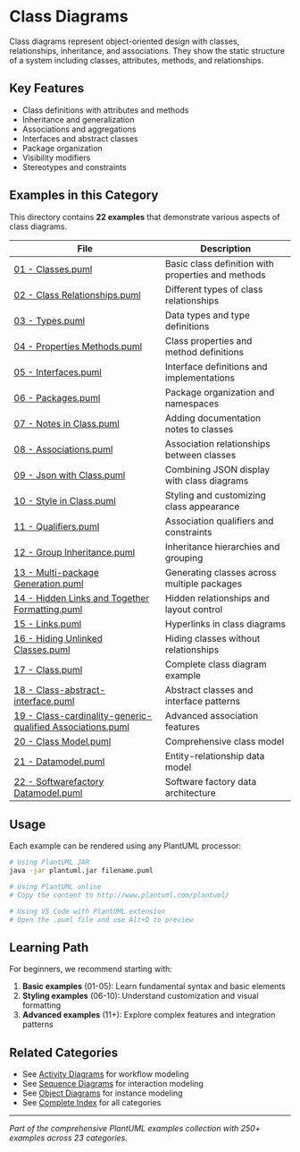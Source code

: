 # Class Diagrams

Class diagrams represent object-oriented design with classes, relationships, inheritance, and associations. They show the static structure of a system including classes, attributes, methods, and relationships.

## Key Features

- Class definitions with attributes and methods
- Inheritance and generalization
- Associations and aggregations
- Interfaces and abstract classes
- Package organization
- Visibility modifiers
- Stereotypes and constraints

## Examples in this Category

This directory contains **22 examples** that demonstrate various aspects of class diagrams.

| File | Description |
|------|-------------|
| [01 - Classes.puml](01%20-%20Classes.puml) | Basic class definition with properties and methods |
| [02 - Class Relationships.puml](02%20-%20Class%20Relationships.puml) | Different types of class relationships |
| [03 - Types.puml](03%20-%20Types.puml) | Data types and type definitions |
| [04 - Properties Methods.puml](04%20-%20Properties%20Methods.puml) | Class properties and method definitions |
| [05 - Interfaces.puml](05%20-%20Interfaces.puml) | Interface definitions and implementations |
| [06 - Packages.puml](06%20-%20Packages.puml) | Package organization and namespaces |
| [07 - Notes in Class.puml](07%20-%20Notes%20in%20Class.puml) | Adding documentation notes to classes |
| [08 - Associations.puml](08%20-%20Associations.puml) | Association relationships between classes |
| [09 - Json with Class.puml](09%20-%20Json%20with%20Class.puml) | Combining JSON display with class diagrams |
| [10 - Style in Class.puml](10%20-%20Style%20in%20Class.puml) | Styling and customizing class appearance |
| [11 - Qualifiers.puml](11%20-%20Qualifiers.puml) | Association qualifiers and constraints |
| [12 - Group Inheritance.puml](12%20-%20Group%20Inheritance.puml) | Inheritance hierarchies and grouping |
| [13 - Multi-package Generation.puml](13%20-%20Multi-package%20Generation.puml) | Generating classes across multiple packages |
| [14 - Hidden Links and Together Formatting.puml](14%20-%20Hidden%20Links%20and%20Together%20Formatting.puml) | Hidden relationships and layout control |
| [15 - Links.puml](15%20-%20Links.puml) | Hyperlinks in class diagrams |
| [16 - Hiding Unlinked Classes.puml](16%20-%20Hiding%20Unlinked%20Classes.puml) | Hiding classes without relationships |
| [17 - Class.puml](17%20-%20Class.puml) | Complete class diagram example |
| [18 - Class-abstract-interface.puml](18%20-%20Class-abstract-interface.puml) | Abstract classes and interface patterns |
| [19 - Class-cardinality-generic-qualified Associations.puml](19%20-%20Class-cardinality-generic-qualified%20Associations.puml) | Advanced association features |
| [20 - Class Model.puml](20%20-%20Class%20Model.puml) | Comprehensive class model |
| [21 - Datamodel.puml](21%20-%20Datamodel.puml) | Entity-relationship data model |
| [22 - Softwarefactory Datamodel.puml](22%20-%20Softwarefactory%20Datamodel.puml) | Software factory data architecture |

## Usage

Each example can be rendered using any PlantUML processor:

```bash
# Using PlantUML JAR
java -jar plantuml.jar filename.puml

# Using PlantUML online
# Copy the content to http://www.plantuml.com/plantuml/

# Using VS Code with PlantUML extension
# Open the .puml file and use Alt+D to preview
```

## Learning Path

For beginners, we recommend starting with:

1. **Basic examples** (01-05): Learn fundamental syntax and basic elements
2. **Styling examples** (06-10): Understand customization and visual formatting  
3. **Advanced examples** (11+): Explore complex features and integration patterns

## Related Categories

- See [Activity Diagrams](../activity/) for workflow modeling
- See [Sequence Diagrams](../sequence/) for interaction modeling
- See [Object Diagrams](../object/) for instance modeling
- See [Complete Index](../README.md) for all categories

---

*Part of the comprehensive PlantUML examples collection with 250+ examples across 23 categories.*
